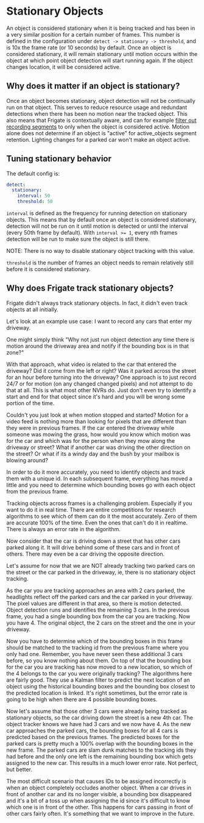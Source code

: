 # Stationary Objects

An object is considered stationary when it is being tracked and has been in a very similar position for a certain number of frames. This number is defined in the configuration under `detect -> stationary -> threshold`, and is 10x the frame rate (or 10 seconds) by default. Once an object is considered stationary, it will remain stationary until motion occurs within the object at which point object detection will start running again. If the object changes location, it will be considered active.

## Why does it matter if an object is stationary?

Once an object becomes stationary, object detection will not be continually run on that object. This serves to reduce resource usage and redundant detections when there has been no motion near the tracked object. This also means that Frigate is contextually aware, and can for example [filter out recording segments](record.md#what-do-the-different-retain-modes-mean) to only when the object is considered active. Motion alone does not determine if an object is "active" for active_objects segment retention. Lighting changes for a parked car won't make an object active.

## Tuning stationary behavior

The default config is:

```yaml
detect:
  stationary:
    interval: 50
    threshold: 50
```

`interval` is defined as the frequency for running detection on stationary objects. This means that by default once an object is considered stationary, detection will not be run on it until motion is detected or until the interval (every 50th frame by default). With `interval >= 1`, every nth frames detection will be run to make sure the object is still there.

NOTE: There is no way to disable stationary object tracking with this value.

`threshold` is the number of frames an object needs to remain relatively still before it is considered stationary.

## Why does Frigate track stationary objects?

Frigate didn't always track stationary objects. In fact, it didn't even track objects at all initially.

Let's look at an example use case: I want to record any cars that enter my driveway.

One might simply think "Why not just run object detection any time there is motion around the driveway area and notify if the bounding box is in that zone?"

With that approach, what video is related to the car that entered the driveway? Did it come from the left or right? Was it parked across the street for an hour before turning into the driveway? One approach is to just record 24/7 or for motion (on any changed changed pixels) and not attempt to do that at all. This is what most other NVRs do. Just don't even try to identify a start and end for that object since it's hard and you will be wrong some portion of the time.

Couldn't you just look at when motion stopped and started? Motion for a video feed is nothing more than looking for pixels that are different than they were in previous frames. If the car entered the driveway while someone was mowing the grass, how would you know which motion was for the car and which was for the person when they mow along the driveway or street? What if another car was driving the other direction on the street? Or what if its a windy day and the bush by your mailbox is blowing around?

In order to do it more accurately, you need to identify objects and track them with a unique id. In each subsequent frame, everything has moved a little and you need to determine which bounding boxes go with each object from the previous frame.

Tracking objects across frames is a challenging problem. Especially if you want to do it in real time. There are entire competitions for research algorithms to see which of them can do it the most accurately. Zero of them are accurate 100% of the time. Even the ones that can't do it in realtime. There is always an error rate in the algorithm.

Now consider that the car is driving down a street that has other cars parked along it. It will drive behind some of these cars and in front of others. There may even be a car driving the opposite direction.

Let's assume for now that we are NOT already tracking two parked cars on the street or the car parked in the driveway, ie, there is no stationary object tracking.

As the car you are tracking approaches an area with 2 cars parked, the headlights reflect off the parked cars and the car parked in your driveway. The pixel values are different in that area, so there is motion detected. Object detection runs and identifies the remaining 3 cars. In the previous frame, you had a single bounding box from the car you are tracking. Now you have 4. The original object, the 2 cars on the street and the one in your driveway.

Now you have to determine which of the bounding boxes in this frame should be matched to the tracking id from the previous frame where you only had one. Remember, you have never seen these additional 3 cars before, so you know nothing about them. On top of that the bounding box for the car you are tracking has now moved to a new location, so which of the 4 belongs to the car you were originally tracking? The algorithms here are fairly good. They use a Kalman filter to predict the next location of an object using the historical bounding boxes and the bounding box closest to the predicted location is linked. It's right sometimes, but the error rate is going to be high when there are 4 possible bounding boxes.

Now let's assume that those other 3 cars were already being tracked as stationary objects, so the car driving down the street is a new 4th car. The object tracker knows we have had 3 cars and we now have 4. As the new car approaches the parked cars, the bounding boxes for all 4 cars is predicted based on the previous frames. The predicted boxes for the parked cars is pretty much a 100% overlap with the bounding boxes in the new frame. The parked cars are slam dunk matches to the tracking ids they had before and the only one left is the remaining bounding box which gets assigned to the new car. This results in a much lower error rate. Not perfect, but better.

The most difficult scenario that causes IDs to be assigned incorrectly is when an object completely occludes another object. When a car drives in front of another car and its no longer visible, a bounding box disappeared and it's a bit of a toss up when assigning the id since it's difficult to know which one is in front of the other. This happens for cars passing in front of other cars fairly often. It's something that we want to improve in the future.
